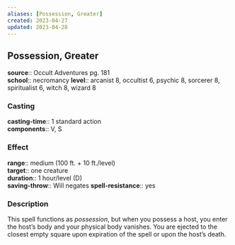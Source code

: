 ```yaml
---
aliases: [Possession, Greater]
created: 2023-04-27
updated: 2023-04-28
---
```


## Possession, Greater

**source**:: Occult Adventures pg. 181  
**school**:: necromancy
**level**:: arcanist 8, occultist 6, psychic 8, sorcerer 8, spiritualist 6, witch 8, wizard 8

### Casting

**casting-time**:: 1 standard action  
**components**:: V, S

### Effect

**range**:: medium (100 ft. + 10 ft./level)  
**target**:: one creature  
**duration**:: 1 hour/level (D)  
**saving-throw**:: Will negates
**spell-resistance**:: yes

### Description

This spell functions as *possession*, but when you possess a host, you enter the host’s body and your physical body vanishes. You are ejected to the closest empty square upon expiration of the spell or upon the host’s death.
